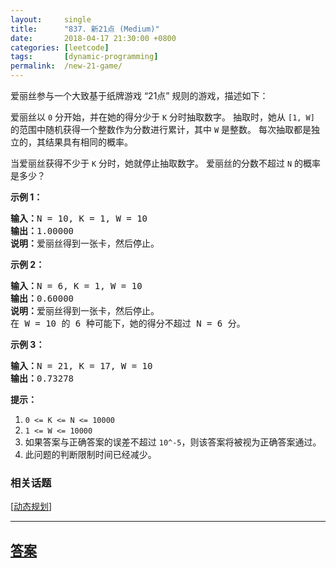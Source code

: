 ```yaml
---
layout:     single
title:      "837. 新21点 (Medium)"
date:       2018-04-17 21:30:00 +0800
categories: [leetcode]
tags:       [dynamic-programming]
permalink:  /new-21-game/
---
```


<p>爱丽丝参与一个大致基于纸牌游戏 &ldquo;21点&rdquo; 规则的游戏，描述如下：</p>

<p>爱丽丝以 <code>0</code> 分开始，并在她的得分少于 <code>K</code> 分时抽取数字。 抽取时，她从 <code>[1, W]</code> 的范围中随机获得一个整数作为分数进行累计，其中 <code>W</code> 是整数。 每次抽取都是独立的，其结果具有相同的概率。</p>

<p>当爱丽丝获得不少于 <code>K</code> 分时，她就停止抽取数字。 爱丽丝的分数不超过 <code>N</code> 的概率是多少？</p>

<p><strong>示例</strong><strong> 1</strong><strong>：</strong></p>

<pre><strong>输入：</strong>N = 10, K = 1, W = 10
<strong>输出：</strong>1.00000
<strong>说明：</strong>爱丽丝得到一张卡，然后停止。</pre>

<p><strong>示例 </strong><strong>2</strong><strong>：</strong></p>

<pre><strong>输入：</strong>N = 6, K = 1, W = 10
<strong>输出：</strong>0.60000
<strong>说明：</strong>爱丽丝得到一张卡，然后停止。
在 W = 10 的 6 种可能下，她的得分不超过 N = 6 分。</pre>

<p><strong>示例 </strong><strong>3</strong><strong>：</strong></p>

<pre><strong>输入：</strong>N = 21, K = 17, W = 10
<strong>输出：</strong>0.73278</pre>

<p><strong>提示：</strong></p>

<ol>
	<li><code>0 &lt;= K &lt;= N &lt;= 10000</code></li>
	<li><code>1 &lt;= W &lt;= 10000</code></li>
	<li>如果答案与正确答案的误差不超过 <code>10^-5</code>，则该答案将被视为正确答案通过。</li>
	<li>此问题的判断限制时间已经减少。</li>
</ol>

### 相关话题
  [[动态规划](https://github.com/openset/leetcode/tree/master/tag/dynamic-programming/README.md)]

---

## [答案](https://github.com/openset/leetcode/tree/master/problems/new-21-game)

